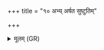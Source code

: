 +++
title = "१० अभ्य् अर्षत सुष्टुतिम्"

+++
<details><summary>मूलम् (GR)</summary>

अभ्य् अर्षत सुष्टुतिं गव्यम् आजीम्  
अस्मासु भद्रा द्रविणानि धत्त ।  
इमं यज्ञं नयत देवता नो  
घृतस्य धारा मधुमत् पवन्ते ॥
</details>
